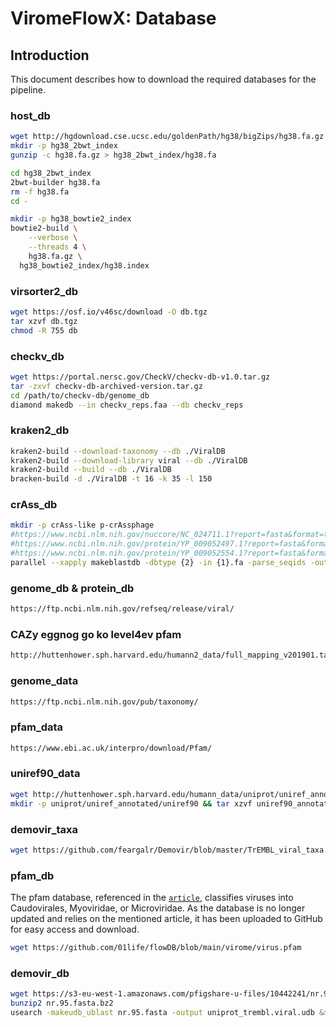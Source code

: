 # ViromeFlowX: Database

## Introduction

This document describes how to download the required databases for the pipeline.
<!-- TODO nf-core: Write this documentation describing your workflow's databses -->

### host_db

```bash
wget http://hgdownload.cse.ucsc.edu/goldenPath/hg38/bigZips/hg38.fa.gz
mkdir -p hg38_2bwt_index
gunzip -c hg38.fa.gz > hg38_2bwt_index/hg38.fa

cd hg38_2bwt_index
2bwt-builder hg38.fa
rm -f hg38.fa
cd -

mkdir -p hg38_bowtie2_index
bowtie2-build \
	--verbose \
	--threads 4 \
	hg38.fa.gz \
  hg38_bowtie2_index/hg38.index
```

### virsorter2_db

```bash
wget https://osf.io/v46sc/download -O db.tgz
tar xzvf db.tgz
chmod -R 755 db
```

### checkv_db

```bash
wget https://portal.nersc.gov/CheckV/checkv-db-v1.0.tar.gz
tar -zxvf checkv-db-archived-version.tar.gz 
cd /path/to/checkv-db/genome_db 
diamond makedb --in checkv_reps.faa --db checkv_reps
```

### kraken2_db

```bash
kraken2-build --download-taxonomy --db ./ViralDB
kraken2-build --download-library viral --db ./ViralDB
kraken2-build --build --db ./ViralDB
bracken-build -d ./ViralDB -t 16 -k 35 -l 150
```

### crAss_db

```bash
mkdir -p crAss-like p-crAssphage
#https://www.ncbi.nlm.nih.gov/nuccore/NC_024711.1?report=fasta&format=text
#https://www.ncbi.nlm.nih.gov/protein/YP_009052497.1?report=fasta&format=text
#https://www.ncbi.nlm.nih.gov/protein/YP_009052554.1?report=fasta&format=text
parallel --xapply makeblastdb -dbtype {2} -in {1}.fa -parse_seqids -out {1}/{1} ::: p-crAssphage crAss-like ::: nucl prot
```

### genome_db & protein_db

```bash
https://ftp.ncbi.nlm.nih.gov/refseq/release/viral/
```

### CAZy eggnog go ko level4ev pfam

```bash
http://huttenhower.sph.harvard.edu/humann2_data/full_mapping_v201901.tar.gz
```

### genome_data

```bash
https://ftp.ncbi.nlm.nih.gov/pub/taxonomy/
```

### pfam_data

```bash
https://www.ebi.ac.uk/interpro/download/Pfam/
```

### uniref90_data

```bash
wget http://huttenhower.sph.harvard.edu/humann_data/uniprot/uniref_annotated/uniref90_annotated_v201901.tar.gz
mkdir -p uniprot/uniref_annotated/uniref90 && tar xzvf uniref90_annotated_v201901.tar.gz -C uniprot/uniref_annotated/uniref90
```

### demovir_taxa

```bash
wget https://github.com/feargalr/Demovir/blob/master/TrEMBL_viral_taxa.RDS
```

### pfam_db

The pfam database, referenced in the [`article`](https://doi.org/10.1016/j.chom.2020.06.005), classifies viruses into Caudovirales, Myoviridae, or Microviridae. As the database is no longer updated and relies on the mentioned article, it has been uploaded to GitHub for easy access and download.

```bash
wget https://github.com/01life/flowDB/blob/main/virome/virus.pfam
```

### demovir_db

```bash
wget https://s3-eu-west-1.amazonaws.com/pfigshare-u-files/10442241/nr.95.fasta.bz2
bunzip2 nr.95.fasta.bz2
usearch -makeudb_ublast nr.95.fasta -output uniprot_trembl.viral.udb &> usearch_database.log
```
